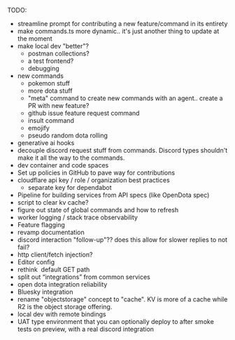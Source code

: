 TODO:
- streamline prompt for contributing a new feature/command in its entirety
- make commands.ts more dynamic.. it's just another thing to update at the moment
- make local dev "better"?
    - postman collections?
    - a test frontend?
    - debugging
- new commands
    - pokemon stuff
    - more dota stuff
    - "meta" command to create new commands with an agent.. create a PR with new feature?
    - github issue feature request command
    - insult command
    - emojify
    - pseudo random dota rolling
- generative ai hooks
- decouple discord request stuff from commands. Discord types shouldn't make it all the way to the commands.
- dev container and code spaces 
- Set up policies in GitHub to pave way for contributions
- cloudflare api key / role / organization best practices
    - separate key for dependabot
- Pipeline for building services from API specs (like OpenDota spec)
- script to clear kv cache?
- figure out state of global commands and how to refresh
- worker logging / stack trace observability
- Feature flagging
- revamp documentation
- discord interaction "follow-up"?? does this allow for slower replies to not fail?
- http client/fetch injection?
- Editor config
- rethink  default GET path
- split out “integrations” from common services
- open dota integration reliability
- Bluesky integration
- rename "objectstorage" concept to "cache". KV is more of a cache while R2 is the object storage offering.
- local dev with remote bindings
- UAT type environment that you can optionally deploy to after smoke tests on preview, with a real discord integration
